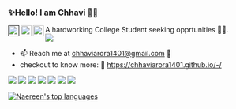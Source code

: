 
### ✨Hello! I am Chhavi 👋✨

<a href="">
  <img align="left" alt="Chhavi's Discord" width="22px" src="https://raw.githubusercontent.com/peterthehan/peterthehan/master/assets/discord.svg" />
</a>
<a href="https://twitter.com/">
  <img align="left" alt="Chhavi Arora | Twitter" width="22px" src="https://raw.githubusercontent.com/peterthehan/peterthehan/master/assets/twitter.svg" />
</a>
<a href="https://www.linkedin.com/in/ChhaviArora1401/">
  <img align="left" alt="Chhavi's LinkedIN" width="22px" src="https://raw.githubusercontent.com/peterthehan/peterthehan/master/assets/linkedin.svg" />
</a>


A hardworking College Student seeking opprtunities :woman_technologist:.  
![](https://visitor-badge.glitch.me/badge?page_id=ChhaviArora1401.ChhaviArora1401)

- 📫 Reach me at chhaviarora1401@gmail.com :e-mail:
- checkout to know more: :link: https://chhaviarora1401.github.io/-/

<img src="https://img.icons8.com/color/48/000000/html-5--v2.png"/> <img src="https://img.icons8.com/color/48/000000/css3.png"/> <img src="https://img.icons8.com/color/64/000000/javascript.png"/> <img src="https://img.icons8.com/color/48/000000/bootstrap.png"/> <img src="https://img.icons8.com/color/48/000000/git.png"/> <img src="https://img.icons8.com/fluent/48/000000/visual-studio-code-2019.png"/> <img src="https://img.icons8.com/fluent/48/000000/sublime-text.png"/>

<!-- <img src="https://img.icons8.com/ios-filled/50/000000/codepen.png"/> <img src="https://img.icons8.com/color/48/000000/jsfiddle.png"/> <img src="https://img.icons8.com/ios/50/000000/javascript--v2.png"/> <img src="https://img.icons8.com/ios/50/000000/jquery.png"/> <img src="https://img.icons8.com/color/48/000000/json--v1.png"/> <img src="https://img.icons8.com/color/48/000000/npm.png"/> <img src="https://img.icons8.com/color/48/000000/vue-js.png"/> <img src="https://img.icons8.com/color/48/000000/nodejs.png"/> <img src="https://img.icons8.com/ultraviolet/40/000000/react--v2.png"/> <img src="https://img.icons8.com/color/48/000000/angularjs.png"/> -->

[![Naereen's top languages](https://github-readme-stats.vercel.app/api/top-langs/?username=ChhaviArora1401&theme=midnight-purple)](https://github.com/anuraghazra/github-readme-stats)

<!-- [![Sparkline](https://stars.medv.io/ChhaviArora1401/badges.svg)](https://stars.medv.io/ChhaviArora1401/badges) -->
